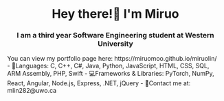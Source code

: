 <h1 align="center">Hey there!👋 I'm Miruo</h1>
<h3 align="center">I am a third year Software Engineering student at Western University</h3>
You can view my portfolio page here: https://miruomoo.github.io/miruolin/
<br>
- 💬Languages: C, C++, C#, Java, Python, JavaScript, HTML, CSS, SQL, ARM Assembly, PHP, Swift
- 💻Frameworks & Libraries: PyTorch, NumPy, React, Angular, Node.js, Express, .NET, jQuery
- 📧Contact me at: mlin282@uwo.ca



